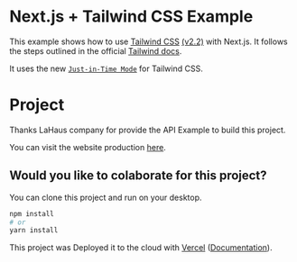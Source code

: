 # Next.js + Tailwind CSS Example

This example shows how to use [Tailwind CSS](https://tailwindcss.com/) [(v2.2)](https://blog.tailwindcss.com/tailwindcss-2-2) with Next.js. It follows the steps outlined in the official [Tailwind docs](https://tailwindcss.com/docs/guides/nextjs).

It uses the new [`Just-in-Time Mode`](https://tailwindcss.com/docs/just-in-time-mode) for Tailwind CSS.


# Project
Thanks LaHaus company for provide the API Example to build this project.

You can visit the website production [here](https://real-estates-kygv084ny-arodrigueze.vercel.app/).


## Would you like to colaborate for this project?

You can clone this project and run on your desktop.

```bash
npm install
# or
yarn install
```

This project was Deployed it to the cloud with [Vercel](https://vercel.com/new?utm_source=github&utm_medium=readme&utm_campaign=next-example) ([Documentation](https://nextjs.org/docs/deployment)).
